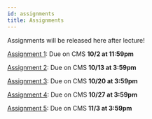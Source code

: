 ```yaml
---
id: assignments
title: Assignments
---
```


Assignments will be released here after lecture!

[Assignment 1](/docs/assignment1): Due on CMS **10/2 at 11:59pm**

[Assignment 2](/docs/assignment2): Due on CMS **10/13 at 3:59pm**

[Assignment 3](/docs/assignment3): Due on CMS **10/20 at 3:59pm**

[Assignment 4](/docs/assignment4): Due on CMS **10/27 at 3:59pm**

[Assignment 5](/docs/assignment5): Due on CMS **11/3 at 3:59pm**
